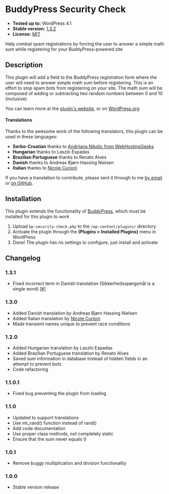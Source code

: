 # BuddyPress Security Check

* __Tested up to:__ WordPress 4.1
* __Stable version:__ [1.3.2](http://downloads.wordpress.org/plugin/bp-security-check.latest-stable.zip)
* __License:__ [MIT](http://opensource.org/licenses/MIT)

Help combat spam registrations by forcing the user to answer a simple math sum while registering for your BuddyPress-powered site

## Description

This plugin will add a field to the BuddyPress registration form where the user will need to answer simple math sum before registering. This is an effort to stop spam bots from registering on your site. The math sum will be composed of adding or subtracting two random numbers between 0 and 10 (inclusive).

You can learn more at the [plugin's website](http://bungeshea.com/plugins/bp-security-check/), or on [WordPress.org](http://wordpress.org/plugins/bp-security-check)

#### Translations

Thanks to the awesome work of the following translators, this plugin can be used in these languages:

* **Serbo-Croatian** thanks to [Andrijana Nikolic from WebHostingGeeks](https://webhostinggeeks.com)
* **Hungarian** thanks to Laszlo Espadas
* **Brazilian Portuguese** thanks to Renato Alves
* **Danish** thanks to Andreas Bjørn Hassing Nielsen
* **Italian** thanks to [Nicole Curioni](http://nicolecurioni.com/)

If you have a translation to contribute, please sent it through to me [by email](http://bungeshea.com/contact/) or [on GitHub](https://github.com/bungeshea/bp-security-check/pulls).

## Installation

This plugin extends the functionality of [BuddyPress](http://wordpress.org/plugins/buddypress), which must be installed for this plugin to work

1. Upload `bp-security-check.php` to the `/wp-content/plugins/` directory
2. Activate the plugin through the __(Plugins > Installed Plugins)__ menu in WordPress
3. Done! The plugin has no settings to configure, just install and activate

## Changelog

### 1.3.1
* Fixed incorrect term in Danish translation (Sikkerhedsspørgsmål is a single word) [[#](https://wordpress.org/support/topic/translation-293)]

### 1.3.0
* Added Danish translation by Andreas Bjørn Hassing Nielsen
* Added Italian translation by [Nicole Curioni](http://nicolecurioni.com/)
* Made transient names unique to prevent race conditions

### 1.2.0
* Added Hungarian translation by Laszlo Espadas
* Added Brazilian Portuguese translation by Renato Alves
* Saved sum information in database instead of hidden fields in an attempt to prevent bots
* Code refactoring

### 1.1.0.1
* Fixed bug preventing the plugin from loading

### 1.1.0
* Updated to support translations
* Use mt_rand() function instead of rand()
* Add code documentation
* Use proper class methods, not completely static
* Ensure that the sum never equals 0

### 1.0.1
* Remove buggy multiplication and division functionality

### 1.0.0
* Stable version release
